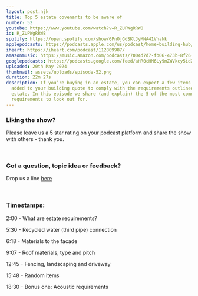 ```yaml
---
layout: post.njk
title: Top 5 estate covenants to be aware of
number: 52
youtube: https://www.youtube.com/watch?v=R_ZUPWgRRW8
id: R_ZUPWgRRW8
spotify: https://open.spotify.com/show/6PnOjGdSKtJyMNA41Vhakk
applepodcasts: https://podcasts.apple.com/us/podcast/home-building-hub/id1681936589
iheart: https://iheart.com/podcast/112809987/
amazonmusic: https://music.amazon.com/podcasts/7004d7d7-fb06-473b-8f26-8ce9992cac11
googlepodcasts: https://podcasts.google.com/feed/aHR0cHM6Ly9mZWVkcy5idXp6c3Byb3V0LmNvbS8yMTM5MTU1LnJzcw/episode/QnV6enNwcm91dC0xNTA5NDU3MA?sa=X&ved=0CAUQkfYCahcKEwiwxIvc_5qGAxUAAAAAHQAAAAAQCg
uploaded: 20th May 2024
thumbnail: assets/uploads/episode-52.png
duration: 22m 27s
description: If you’re buying in an estate, you can expect a few items to be
  added to your building quote to comply with the requirements outlined by that
  estate. In this episode we share (and explain) the 5 of the most common estate
  requirements to look out for.
---
```

### Liking the show?

Please leave us a 5 star rating on your podcast platform and share the show with others - thank you.

<br>

### Got a question, topic idea or feedback?

Drop us a line <a href="/contact" id="contact-us" target="_blank">here</a>

<br>

### Timestamps:

2:00 - What are estate requirements?

5:30 - Recycled water (third pipe) connection

6:18 - Materials to the facade 

9:07 - Roof materials, type and pitch

12:45 - Fencing, landscaping and driveway

15:48 - Random items

18:30 - Bonus one: Acoustic requirements